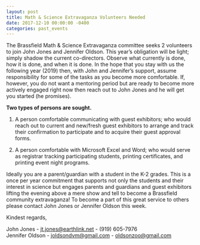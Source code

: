 ```yaml
---
layout: post
title: Math & Science Extravaganza Volunteers Needed
date: 2017-12-10 00:00:00 -0400
categories: past_events
---
```

The Brassfield Math & Science Extravaganza committee seeks 2 volunteers to join John Jones and Jennifer Oldson. This year’s obligation will be light; simply shadow the current co-directors. Observe what currently is done, how it is done, and when it is done. In the hope that you stay with us the following year (2019) then, with John and Jennifer’s support, assume responsibility for some of the tasks as you become more comfortable. If, however, you do not want a mentoring period but are ready to become more actively engaged right now then reach out to John Jones and he will get you started (he promises). 

**Two types of persons are sought.**
1. A person comfortable communicating with guest exhibitors; who would reach out to current and new/fresh guest exhibitors to arrange and track their confirmation to participate and to acquire their guest approval forms.

2. A person comfortable with Microsoft Excel and Word; who would serve as registrar tracking participating students, printing certificates, and printing event night programs.

Ideally you are a parent/guardian with a student in the K-2 grades.  This is a once per year commitment that supports not only the students and their interest in science but engages parents and guardians and guest exhibitors lifting the evening above a mere show and tell to become a Brassfield community extravaganza! To become a part of this great service to others please contact John Jones or Jennifer Oldson this week. 

Kindest regards, 

John Jones - [jt.jones@earthlink.net](jt.jones@earthlink.net) - (919) 605-7976   
Jennifer Oldson - [joldsondvm@gmail.com](joldsondvm@gmail.com) - [oldsonzoo@gmail.com](oldsonzoo@gmail.com)

